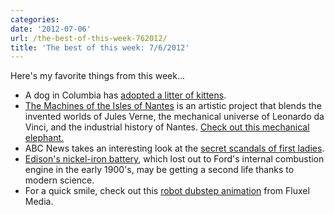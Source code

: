 ```yaml
---
categories:
date: '2012-07-06'
url: /the-best-of-this-week-762012/
title: 'The best of this week: 7/6/2012'
---
```


Here's my favorite things from this week...

<ul>
<li>A dog in Columbia has <a href="http://www.montgomeryadvertiser.com/article/20120625/NEWS02/306250005/Dog-adopts-orphan-kittens">adopted a litter of kittens</a>.</li>
<li><a href="http://www.lesmachines-nantes.fr/en/">The Machines of the Isles of Nantes</a> is an artistic project that blends the invented worlds of Jules Verne, the mechanical universe of Leonardo da Vinci, and the industrial history of Nantes. <a href="https://www.youtube.com/watch?v=KzyWja6vg3I">Check out this mechanical elephant.</a></li>
<li>ABC News takes an interesting look at the <a href="http://abcnews.go.com/Politics/OTUS/secrets-scandals-ladies/story?id=16652913">secret scandals of first ladies</a>.</li>
<li><a href="http://blogs.wsj.com/ideas-market/2012/07/02/edisons-battery-reborn/">Edison's nickel-iron battery</a>, which lost out to Ford's internal combustion engine in the early 1900's, may be getting a second life thanks to modern science.</li>
<li>For a quick smile, check out this <a href="http://vimeo.com/44878206">robot dubstep animation</a> from Fluxel Media.</li>
</ul>